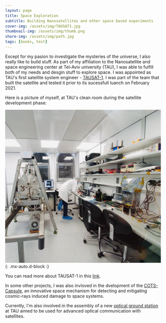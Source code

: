 ```yaml
---
layout: page
title: Space Exploration
subtitle: Building Nanosatellites and other space based experiments
cover-img: /assets/img/TAUSAT1.jpg
thumbnail-img: /assets/img/thumb.png
share-img: /assets/img/path.jpg
tags: [books, test]
---
```


Except for my pasion to investigate the mysteries of the universe, I also really like to build stuff. As part of my affiliation to the Nanosatellite and space engineering center at Tel-Aviv university (TAU), I was able to fulfill both of my needs and desgin stuff to explore space. I was appointed as TAU's first satellite system engineer - [TAUSAT-1](https://db.satnogs.org/satellite/47926). I was part of the team that built the satellite and tested it prior to its sucessfull luanch on February 2021.

Here is a picture of myself, at TAU's clean room during the satellite development phase:

 ![Crepe](/assets/img/Lab.jpg){: .mx-auto.d-block :}  
 
You can read more about TAUSAT-1 in this [link](https://english.tau.ac.il/news/tau-sat-1).

In some other projects, I was also invloved in the dvelopment of the [COTS-Capsule](https://cftau.ca/the-cots-capsule-that-protects-electronic-systems-from-hazardous-radiation-effects-in-space/), an innovative space mechanism for detecting and mitigating cosmic-rays induced damage to space systems.

Currently, I'm also involved in the assembly of a new [optical ground station](https://cftau.ca/out-of-this-world/) at TAU aimed to be used for advanced optical communication with satellites.
